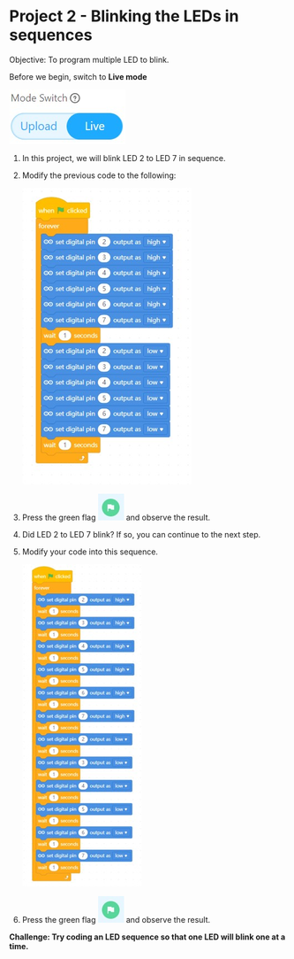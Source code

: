 # Project 2 - Blinking the LEDs in sequences

Objective: To program multiple LED to blink.

Before we begin, switch to **Live mode**

![](images/toggle_LiveMode.jpg)

1. In this project, we will blink LED 2 to LED 7 in sequence.

2. Modify the previous code to the following:
    
    ![](images/p2_1_code.jpg)

3. Press the green flag ![](images/btnGreenFlag.jpg) and observe the result.

4. Did LED 2 to LED 7 blink? If so, you can continue to the next step.

5. Modify your code into this sequence.

    ![](images/p2_2_code.jpg)

6. Press the green flag ![](images/btnGreenFlag.jpg) and observe the result.

**Challenge: Try coding an LED sequence so that one LED will blink one at a time.**